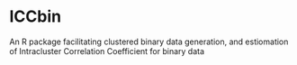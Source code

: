 # ICCbin
An R package facilitating clustered binary data generation, and estiomation of Intracluster Correlation Coefficient for binary data
